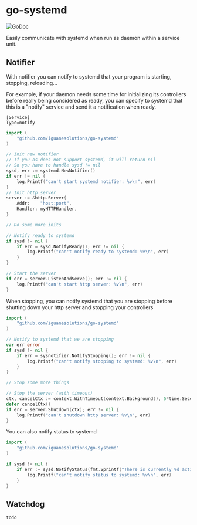 # go-systemd

[![GoDoc](https://godoc.org/github.com/iguanesolutions/go-systemd?status.svg)](https://godoc.org/github.com/iguanesolutions/go-systemd)

Easily communicate with systemd when run as daemon within a service unit.

## Notifier

With notifier you can notify to systemd that your program is starting, stopping, reloading...

For example, if your daemon needs some time for initializing its controllers before really being considered as ready, you can specify to systemd that this is a "notify" service and send it a notification when ready.

```systemdunit
[Service]
Type=notify
```

```go
import (
    "github.com/iguanesolutions/go-systemd"
)

// Init new notifier
// If you os does not support systemd, it will return nil
// So you have to handle sysd != nil
sysd, err := systemd.NewNotifier()
if err != nil {
    log.Printf("can't start systemd notifier: %v\n", err)
}
// Init http server
server := &http.Server{
    Addr:    "host:port",
    Handler: myHTTPHandler,
}

// Do some more inits

// Notify ready to systemd
if sysd != nil {
    if err = sysd.NotifyReady(); err != nil {
        log.Printf("can't notify ready to systemd: %v\n", err)
    }
}

// Start the server
if err = server.ListenAndServe(); err != nil {
    log.Printf("can't start http server: %v\n", err)
}
```

When stopping, you can notify systemd that you are stopping before shutting down your http server
and stopping your controllers

```go
import (
    "github.com/iguanesolutions/go-systemd"
)

// Notify to systemd that we are stopping
var err error
if sysd != nil {
    if err = sysnotifier.NotifyStopping(); err != nil {
        log.Printf("can't notify stopping to systemd: %v\n", err)
    }
}

// Stop some more things

// Stop the server (with timeout)
ctx, cancelCtx := context.WithTimeout(context.Background(), 5*time.Second)
defer cancelCtx()
if err = server.Shutdown(ctx); err != nil {
    log.Printf("can't shutdown http server: %v\n", err)
}
```

You can also notify status to systemd

```go
import (
    "github.com/iguanesolutions/go-systemd"
)

if sysd != nil {
    if err := sysd.NotifyStatus(fmt.Sprintf("There is currently %d active connections", activeConns)); err != nil {
        log.Printf("can't notify status to systemd: %v\n", err)
    }
}
```

## Watchdog

`todo`

